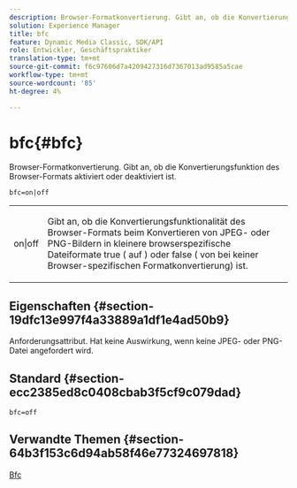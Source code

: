 ```yaml
---
description: Browser-Formatkonvertierung. Gibt an, ob die Konvertierungsfunktion des Browser-Formats aktiviert oder deaktiviert ist.
solution: Experience Manager
title: bfc
feature: Dynamic Media Classic, SDK/API
role: Entwickler, Geschäftspraktiker
translation-type: tm+mt
source-git-commit: f6c97606d7a4209427316d7367013ad9585a5cae
workflow-type: tm+mt
source-wordcount: '85'
ht-degree: 4%

---
```



# bfc{#bfc}

Browser-Formatkonvertierung. Gibt an, ob die Konvertierungsfunktion des Browser-Formats aktiviert oder deaktiviert ist.

`bfc=on|off`

<table id="simpletable_2D23B1B282CD4216AB5BE7E7430D1B3F"> 
 <tr class="strow"> 
  <td class="stentry"> <p> <span class="codeph"> on|off  </span> </p> </td> 
  <td class="stentry"> <p>Gibt an, ob die Konvertierungsfunktionalität des Browser-Formats beim Konvertieren von JPEG- oder PNG-Bildern in kleinere browserspezifische Dateiformate true ( <span class="codeph"> auf </span>) oder false ( <span class="codeph"> von </span> bei keiner Browser-spezifischen Formatkonvertierung) ist. </p> </td> 
 </tr> 
</table>

## Eigenschaften {#section-19dfc13e997f4a33889a1df1e4ad50b9}

Anforderungsattribut. Hat keine Auswirkung, wenn keine JPEG- oder PNG-Datei angefordert wird.

## Standard {#section-ecc2385ed8c0408cbab3f5cf9c079dad}

`bfc=off`

## Verwandte Themen {#section-64b3f153c6d94ab58f46e77324697818}

[Bfc](../../../../../is-api/image-catalog/image-serving-api-ref/c-image-catalog-reference/c-attributes-reference/r-bfc.md#reference-5217a41d9d7447d6b0624077eb38d3de)
